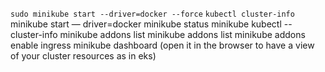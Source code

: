 
`sudo minikube start --driver=docker --force`
`kubectl cluster-info`
minikube start — driver=docker
minikube status
minikube kubectl -- cluster-info 
minikube addons list
minikube addons list
minikube addons enable ingress
minikube dashboard (open it in the browser to have a view of your cluster resources as in eks)
